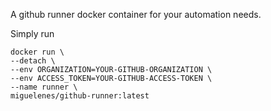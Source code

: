 A github runner docker container for your automation needs.

Simply run

`docker run \`  
`--detach \`  
`--env ORGANIZATION=YOUR-GITHUB-ORGANIZATION \`  
`--env ACCESS_TOKEN=YOUR-GITHUB-ACCESS-TOKEN \`  
`--name runner \`  
`miguelenes/github-runner:latest`